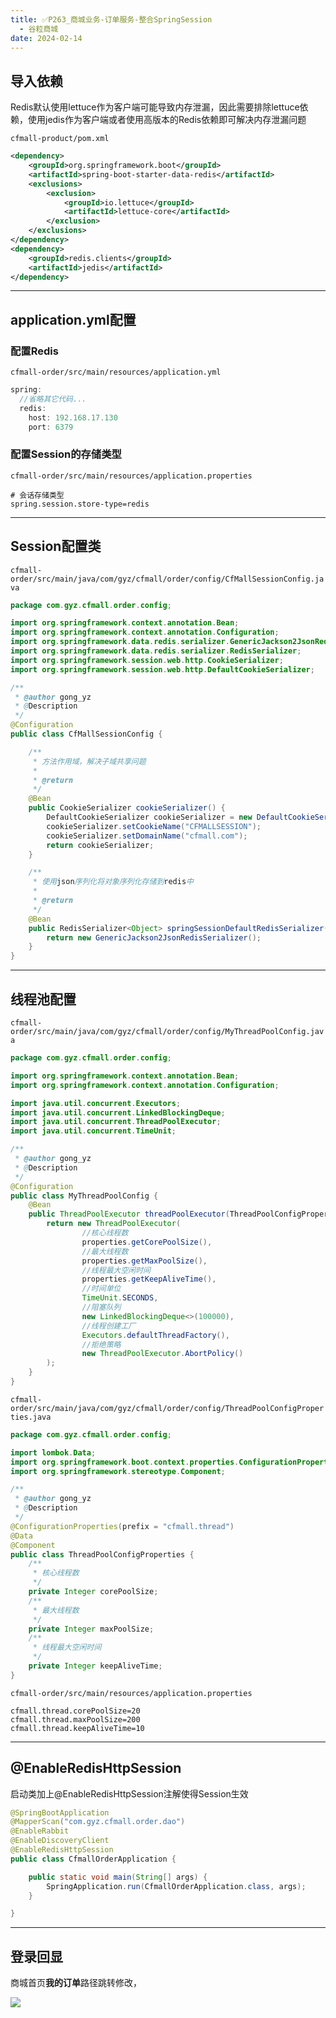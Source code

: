 ```yaml
---
title: ✅P263_商城业务-订单服务-整合SpringSession
  - 谷粒商城
date: 2024-02-14
---
```


<!-- more -->

## 导入依赖

Redis默认使用lettuce作为客户端可能导致内存泄漏，因此需要排除lettuce依赖，使用jedis作为客户端或者使用高版本的Redis依赖即可解决内存泄漏问题

`cfmall-product/pom.xml`

```xml
<dependency>
    <groupId>org.springframework.boot</groupId>
    <artifactId>spring-boot-starter-data-redis</artifactId>
    <exclusions>
        <exclusion>
            <groupId>io.lettuce</groupId>
            <artifactId>lettuce-core</artifactId>
        </exclusion>
    </exclusions>
</dependency>
<dependency>
    <groupId>redis.clients</groupId>
    <artifactId>jedis</artifactId>
</dependency>
```

---

## application.yml配置

### 配置Redis

`cfmall-order/src/main/resources/application.yml`

```java
spring:
  //省略其它代码...
  redis:
    host: 192.168.17.130
    port: 6379
```

### 配置Session的存储类型

`cfmall-order/src/main/resources/application.properties`

```
# 会话存储类型
spring.session.store-type=redis
```

---

## Session配置类

`cfmall-order/src/main/java/com/gyz/cfmall/order/config/CfMallSessionConfig.java`

```java
package com.gyz.cfmall.order.config;

import org.springframework.context.annotation.Bean;
import org.springframework.context.annotation.Configuration;
import org.springframework.data.redis.serializer.GenericJackson2JsonRedisSerializer;
import org.springframework.data.redis.serializer.RedisSerializer;
import org.springframework.session.web.http.CookieSerializer;
import org.springframework.session.web.http.DefaultCookieSerializer;

/**
 * @author gong_yz
 * @Description
 */
@Configuration
public class CfMallSessionConfig {

    /**
     * 方法作用域，解决子域共享问题
     *
     * @return
     */
    @Bean
    public CookieSerializer cookieSerializer() {
        DefaultCookieSerializer cookieSerializer = new DefaultCookieSerializer();
        cookieSerializer.setCookieName("CFMALLSESSION");
        cookieSerializer.setDomainName("cfmall.com");
        return cookieSerializer;
    }

    /**
     * 使用json序列化将对象序列化存储到redis中
     *
     * @return
     */
    @Bean
    public RedisSerializer<Object> springSessionDefaultRedisSerializer() {
        return new GenericJackson2JsonRedisSerializer();
    }
}
```

---

## 线程池配置

`cfmall-order/src/main/java/com/gyz/cfmall/order/config/MyThreadPoolConfig.java`

```java
package com.gyz.cfmall.order.config;

import org.springframework.context.annotation.Bean;
import org.springframework.context.annotation.Configuration;

import java.util.concurrent.Executors;
import java.util.concurrent.LinkedBlockingDeque;
import java.util.concurrent.ThreadPoolExecutor;
import java.util.concurrent.TimeUnit;

/**
 * @author gong_yz
 * @Description
 */
@Configuration
public class MyThreadPoolConfig {
    @Bean
    public ThreadPoolExecutor threadPoolExecutor(ThreadPoolConfigProperties properties) {
        return new ThreadPoolExecutor(
                //核心线程数
                properties.getCorePoolSize(),
                //最大线程数
                properties.getMaxPoolSize(),
                //线程最大空闲时间
                properties.getKeepAliveTime(),
                //时间单位
                TimeUnit.SECONDS,
                //阻塞队列
                new LinkedBlockingDeque<>(100000),
                //线程创建工厂
                Executors.defaultThreadFactory(),
                //拒绝策略
                new ThreadPoolExecutor.AbortPolicy()
        );
    }
}
```

`cfmall-order/src/main/java/com/gyz/cfmall/order/config/ThreadPoolConfigProperties.java`

```java
package com.gyz.cfmall.order.config;

import lombok.Data;
import org.springframework.boot.context.properties.ConfigurationProperties;
import org.springframework.stereotype.Component;

/**
 * @author gong_yz
 * @Description
 */
@ConfigurationProperties(prefix = "cfmall.thread")
@Data
@Component
public class ThreadPoolConfigProperties {
    /**
     * 核心线程数
     */
    private Integer corePoolSize;
    /**
     * 最大线程数
     */
    private Integer maxPoolSize;
    /**
     * 线程最大空闲时间
     */
    private Integer keepAliveTime;
}
```

`cfmall-order/src/main/resources/application.properties`

```properties
cfmall.thread.corePoolSize=20
cfmall.thread.maxPoolSize=200
cfmall.thread.keepAliveTime=10
```

---

## @EnableRedisHttpSession

启动类加上@EnableRedisHttpSession注解使得Session生效

```java
@SpringBootApplication
@MapperScan("com.gyz.cfmall.order.dao")
@EnableRabbit
@EnableDiscoveryClient
@EnableRedisHttpSession
public class CfmallOrderApplication {

    public static void main(String[] args) {
        SpringApplication.run(CfmallOrderApplication.class, args);
    }

}
```

---

## 登录回显

商城首页**我的订单**路径跳转修改，

![](https://cfmall-hello.oss-cn-beijing.aliyuncs.com/img/202401/f16a7a1562a5bdb05b8deb6af53a7261.png#id=Cmjq4&originHeight=91&originWidth=598&originalType=binary&ratio=1&rotation=0&showTitle=false&status=done&style=none&title=)
